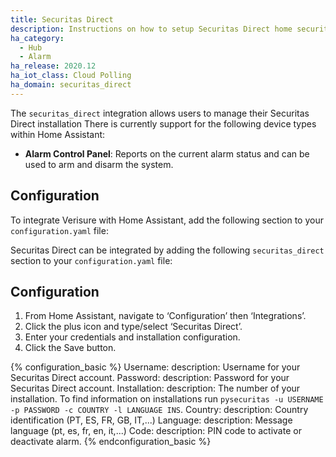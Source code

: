 ```yaml
---
title: Securitas Direct
description: Instructions on how to setup Securitas Direct home security system on Home Assistant.
ha_category:
  - Hub
  - Alarm
ha_release: 2020.12
ha_iot_class: Cloud Polling
ha_domain: securitas_direct
---
```


The `securitas_direct` integration allows users to manage their Securitas Direct installation
There is currently support for the following device types within Home Assistant:
- **Alarm Control Panel**: Reports on the current alarm status and can be used to arm and disarm the system.

## Configuration

To integrate Verisure with Home Assistant, add the following section to your `configuration.yaml` file:

Securitas Direct can be integrated by adding the following `securitas_direct` section to your `configuration.yaml` file:

## Configuration

1. From Home Assistant, navigate to ‘Configuration’ then ‘Integrations’.
1. Click the plus icon and type/select ‘Securitas Direct’.
1. Enter your credentials and installation configuration.
1. Click the Save button.

{% configuration_basic %}
Username:
  description: Username for your Securitas Direct account.
Password:
  description: Password for your Securitas Direct account.
Installation:
  description: The number of your installation. To find information on installations run `pysecuritas -u USERNAME -p PASSWORD -c COUNTRY -l LANGUAGE INS`.
Country:
  description: Country identification (PT, ES, FR, GB, IT,...)
Language:
  description: Message language (pt, es, fr, en, it,...)
Code:
  description: PIN code to activate or deactivate alarm.
{% endconfiguration_basic %}